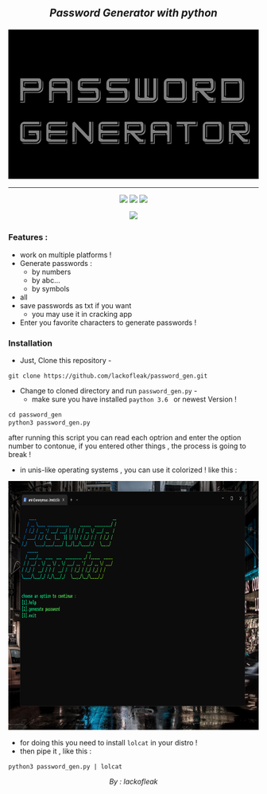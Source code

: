 <h2> <p align="center" > <i> Password Generator with python  </i> </p> </h2>
<img src = "https://github.com/lackofleak/password_gen/blob/main/Password%20Generator.png"  width="1080" height="300" />

-------------------------------------------------
<p align="center" >
  <img src="https://svgshare.com/i/Zhy.svg" />
  <img src="https://svgshare.com/i/ZjP.svg" />
  <img src="https://svgshare.com/i/ZhY.svg" />
<p/>
<p align="center" >
  <img src="https://img.shields.io/badge/Made%20with-Python-1f425f.svg" />
</p>


### Features :
- work on multiple platforms !
- Generate passwords :
  - by numbers
  - by abc...
  - by symbols
 - all
- save passwords as txt if you want
  - you may use it in cracking app
- Enter you favorite characters to generate passwords !

### Installation
 - Just, Clone this repository -
```
git clone https://github.com/lackofleak/password_gen.git
```
- Change to cloned directory and run `password_gen.py` -
  - make sure you have installed `paython 3.6 ` or newest Version !
```
cd password_gen
python3 password_gen.py
```

after running this script you can read each optrion and enter the option number
to contonue, if you entered other things , the process is going to break !

- in unis-like operating systems , you can use it colorized ! like this :
<img src = "https://github.com/lackofleak/password_gen/blob/main/image.png"  width="1080" height="500" />

- for doing this you need to install `lolcat` in your distro !
- then pipe it , like this :
```
python3 password_gen.py | lolcat
```

<p align="center" > <i> By : lackofleak  </i> </p>

